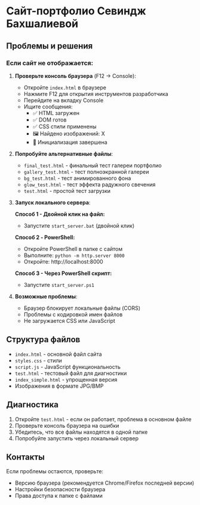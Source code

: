# Сайт-портфолио Севиндж Бахшалиевой

## Проблемы и решения

### Если сайт не отображается:

1. **Проверьте консоль браузера** (F12 → Console):
   - Откройте `index.html` в браузере
   - Нажмите F12 для открытия инструментов разработчика
   - Перейдите на вкладку Console
   - Ищите сообщения:
     - ✅ HTML загружен
     - ✅ DOM готов
     - ✅ CSS стили применены
     - 🖼️ Найдено изображений: X
     - 🚀 Инициализация завершена

2. **Попробуйте альтернативные файлы**:
   - `final_test.html` - финальный тест галереи портфолио
   - `gallery_test.html` - тест полноэкранной галереи
   - `bg_test.html` - тест анимированного фона
   - `glow_test.html` - тест эффекта радужного свечения
   - `test.html` - простой тест загрузки

3. **Запуск локального сервера**:
   
   **Способ 1 - Двойной клик на файл:**
   - Запустите `start_server.bat` (двойной клик)
   
   **Способ 2 - PowerShell:**
   - Откройте PowerShell в папке с сайтом
   - Выполните: `python -m http.server 8000`
   - Откройте: http://localhost:8000
   
   **Способ 3 - Через PowerShell скрипт:**
   - Запустите `start_server.ps1`

4. **Возможные проблемы**:
   - Браузер блокирует локальные файлы (CORS)
   - Проблемы с кодировкой имен файлов
   - Не загружается CSS или JavaScript

## Структура файлов

- `index.html` - основной файл сайта
- `styles.css` - стили
- `script.js` - JavaScript функциональность
- `test.html` - тестовый файл для диагностики
- `index_simple.html` - упрощенная версия
- Изображения в формате JPG/BMP

## Диагностика

1. Откройте `test.html` - если он работает, проблема в основном файле
2. Проверьте консоль браузера на ошибки
3. Убедитесь, что все файлы находятся в одной папке
4. Попробуйте запустить через локальный сервер

## Контакты

Если проблемы остаются, проверьте:
- Версию браузера (рекомендуется Chrome/Firefox последней версии)
- Настройки безопасности браузера
- Права доступа к папке с файлами
